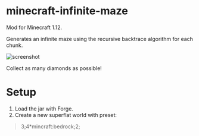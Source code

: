 # minecraft-infinite-maze
Mod for Minecraft 1.12.

Generates an infinite maze using the recursive backtrace algorithm for each chunk.

![screenshot](https://user-images.githubusercontent.com/15332957/31570504-fea111de-b049-11e7-9367-fc110c727289.png)

Collect as many diamonds as possible!

# Setup
1) Load the jar with Forge.
2) Create a new superflat world with preset:
> 3;4*mincraft:bedrock;2;
